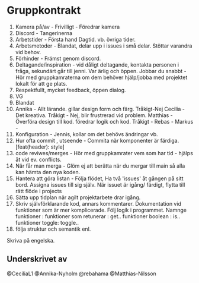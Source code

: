 # Gruppkontrakt

1. Kamera på/av - Frivilligt - Föredrar kamera
2. Discord - Tangerinerna
3. Arbetstider - Första hand Dagtid. vb. övriga tider.
4. Arbetsmetoder - Blandat, delar upp i issues i små delar. Stöttar varandra vid behov.
5. Förhinder - Främst genom discord.
6. Deltagande/inspiration - vid dåligt deltagande, kontakta personen i fråga, sekundärt går till jenni.
   Var ärlig och öppen.
   Jobbar du snabbt - Hör med gruppkamraterna om dem behöver hjälp/jobba med projektet lokalt för att ge plats.
7. Respektfullt, mycket feedback, öppen dialog.
8. VG 
9. Blandat
10. Annika - Allt lärande. gillar design form och färg. Tråkigt-Nej
    Cecilia - Det kreativa. Tråkigt - Nej, blir frustrerad vid problem.
    Matthias - Överföra design till kod. föredrar logik och kod. Tråkigt -
    Rebas -
    Markus -
11. Konfiguration - Jennis, kollar om det behövs ändringar vb.
12. Hur ofta commit , utseende - Commita när komponenter är färdiga.
    [feat(header): style]
13. code reviwes/merges - Hör med gruppkamrater vem som har tid - hjälps åt vid ev. conflicts.
14. När får man merga - Glöm ej att berätta när du mergar till main så alla kan hämta den nya koden.
15. Hantera att göra listan - Följa flödet, Ha två 'issues' åt gången på sitt bord. Assigna issues till sig själv. När issuet är igång/ färdigt, flytta till rätt flöde i projects
16. Sätta upp tidplan när agilt projektarbete drar igång.
17. Skriv självförklarande kod, annars kommentarer.
    Dokumentation vid funktioner som är mer komplicerade.
    Följ logik i programmet.
    Namnge funktioner :
    funktioner som retunerar : get..
    funktioner boolean : is..
    funktioner toggle: toggle..
18. följa struktur och semantik enl. 

Skriva på engelska.

## Underskrivet av

@CeciliaL1
@Annika-Nyholm
@rebahama
@Matthias-Nilsson

